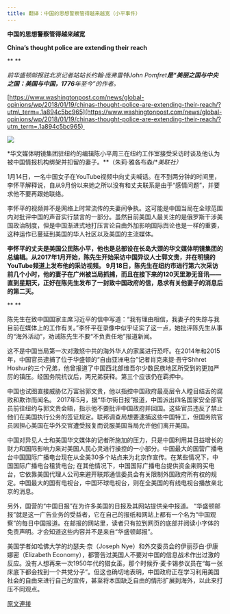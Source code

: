 ```yaml
---
title: 翻译：中国的思想警察管得越来越宽（小平事件）
---
```


**中国的思想警察管得越来越宽**



**China’s thought police are extending their reach**



**
**



*前华盛顿邮报驻北京记者站站长约翰·庞弗雷特John Pomfret**是“美丽之国与中央之国：美国与中国，1776**年至今”的作者。*








[https://www.washingtonpost.com/news/global-opinions/wp/2018/01/19/chinas-thought-police-are-extending-their-reach/?utm\_term=.1a894c5bc965](https://www.washingtonpost.com/news/global-opinions/wp/2018/01/19/chinas-thought-police-are-extending-their-reach/?utm_term=.1a894c5bc965) 







[![](https://2.bp.blogspot.com/-JMAKu0_YV-U/WmN7BbJ-QGI/AAAAAAAABaU/wSMJNZIWzmYnSjc3DusY0tQH-6Bcp17egCLcBGAs/s400/0120-7.PNG)](https://2.bp.blogspot.com/-JMAKu0_YV-U/WmN7BbJ-QGI/AAAAAAAABaU/wSMJNZIWzmYnSjc3DusY0tQH-6Bcp17egCLcBGAs/s1600/0120-7.PNG)











*华文媒体明镜集团驻纽约的编辑陈小平周三在纽约工作室接受采访时谈及他认为被中国情报机构绑架并扣留的妻子。**（朱莉·雅各布森/**美联社）*








1月14日，一名中国女子在YouTube视频中向丈夫喊话。在不到两分钟的时间里，李怀平解释说，自从9月份以来她之所以没有和丈夫联系是由于“感情问题”，并要求他不要再跟她联络。








李怀平的视频并不是网络上时常流传的夫妻间争执。这可能是中国当局在全球范围内对批评中国的声音实行禁言的一部分。虽然目前美国人最关注的是俄罗斯干涉美国政治制度，但是中国渐进式地打压言论自由外加影响国际舆论也是一样的重要，这种运作已蔓延到美国的华人社区以及美国的主流媒体。








**李怀平的丈夫是美国公民陈小平，他也是总部设在长岛大颈的华文媒体明镜集团的总编辑。从2017****年1****月开始，陈先生开始采访中国异议人士郭文贵，并在明镜的YouTube****频道上发布他的采访视频。 9****月18****日，陈先生在纽约市进行第六次采访前几个小时，他的妻子在广州被当局抓捕，而且在接下来的120****天里渺无音讯——直到星期天，正好在陈先生发布了一封致中国政府的信，恳求有关他妻子的消息后的第二天。**



**
**



陈先生在致中国国家主席习近平的信中写道：“我有理由相信，我妻子的失踪与我目前在媒体上的工作有关。”李怀平在录像中似乎证实了这一点，她批评陈先生从事的“海外活动”，劝诫陈先生不要“不负责任地”报道新闻。








这不是中国当局第一次对激怒中共的海外华人的家属进行恐吓。在2014年和2015年，中国官员逮捕了位于华盛顿的“自由亚洲电台”记者肖克来提·吾守Shhret Hoshur的三个兄弟，他曾报道了中国西北部维吾尔少数民族地区所受到的更加严厉的镇压。经国务院抗议后，两兄弟获释。第三个应该仍在羁押中。








中国也试图直接威胁亿万富翁郭文贵，他以指控中国政府最高层令人瞠目结舌的腐败和欺诈而闻名。 2017年5月，据“华尔街日报”报道，中国派出四名国家安全部官员前往纽约与郭文贵会晤，指示他不要批评中国政府并回国。这些官员违反了禁止他们在美国执行公务的签证规定。联邦调查局想要逮捕这些中国特工，但国务院官员因担心美国在华外交官遭受报复而说服美国当局允许他们离开美国。








中国对异见人士和美国华文媒体的记者所施加的压力，只是中国利用其日益增长的财力和国际影响力来对美国人民心灵进行操控的一小部分。中国最大的国营广播电台中国国际广播电台现在从全美30多个站点来为北京作宣传。在某些情况下，中国国际广播电台租赁电台; 在其他情况下，中国国际广播电台提供资金来购买电台，它依靠美国代理人公司来避开联邦通信委员会有关限制外国政府所有权的规定。中国最大的国有电视台，中国环球电视台，则在全美国的有线电视台播放亲北京的消息。








另外，国营的“中国日报”在为许多美国的日报及其网站提供亲中报道。 “华盛顿邮报”就是这一广告业务的受益者，它在自己的报纸和网站上都有一个名为“中国观察”的每日中国报道。在邮报的网站里，读者只有拉到网页的底部并阅读小字体的免责声明。才会知道这些内容并不是来自“华盛顿邮报”。








美国学者如哈佛大学的约瑟夫·奈（Joseph Nye）和外交委员会的伊丽莎白·伊康娜密（Elizabeth Economy），都警告过美国人不要对中国的信息战术作出过激的反应。没有人想再来一次1950年代的猎女巫，那个时候乔·麦卡锡参议员在“每一张床底下都会找到一个共党分子”。但这也确切地表明，中国政府正在学习利用美国社会的自由来进行自己的宣传，甚至将本国缺乏自由的情形扩展到海外，以此来打压不同观点。

[原文連接](http://littleantvoice.blogspot.com/2018/04/blog-post_2.html)